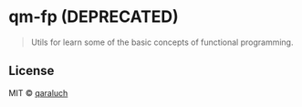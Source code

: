 
# qm-fp (DEPRECATED)

> Utils for learn some of the basic concepts of functional programming.


## License
MIT © [qaraluch](https://github.com/qaraluch)

